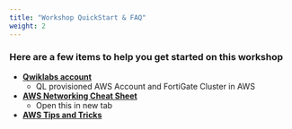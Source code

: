 ```yaml
---
title: "Workshop QuickStart & FAQ"
weight: 2
---
```



### Here are a few items to help you get started on this workshop

- [**Qwiklabs account**](2_moduletwo/21_logistics.html)
  - QL provisioned AWS Account and FortiGate Cluster in AWS
- [**AWS Networking Cheat Sheet**](2_moduletwo/22_awsnetworkingconcepts.html)
  - Open this in new tab
- [**AWS Tips and Tricks**](2_moduletwo/23_awstipstricks.html)
